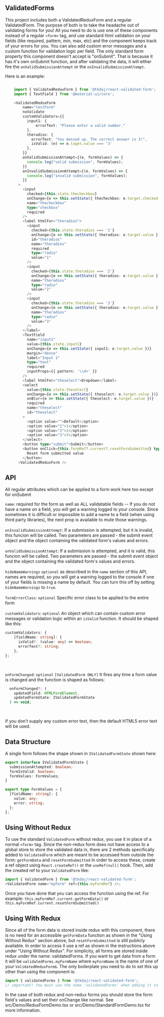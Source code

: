 ## ValidatedForms

This project includes both a ValidatedReduxForm and a regular ValidatedForm.
The purpose of both is to take the headache out of validating forms for you!
All you need to do is use one of these components instead of a regular `<form>` tag,
and use standard html validation on your fields (like required, pattern, min, max, etc)
and the component keeps track of your errors for you. You can also add custom error messages
and a custom function for validation logic per field.
The only standard form property this component doesn't accept is "onSubmit". That is because
it has it's own onSubmit function, and after validating the data, it will either fire the
`onValidSubmissionAttempt` or the `onInvalidSubmissionAttempt`.

Here is an example:

```typescript

    import { ValidatedReduxForm } from '@tkdaj/react-validated-form';
    import { TextField } from '@material-ui/core';

    <ValidatedReduxForm
        name="testForm"
        noValidate
        customValidators={{
          input1: {
              errorText: "Please enter a valid number."
          },
          theradios: {
            errorText: "You messed up. The correct answer is 3!",
            isValid: (e) => e.taget.value === '3'
          },
        }}
        onValidSubmissionAttempt={(e, formValues) => {
          console.log("valid submission", formValues);
        }}
        onInvalidSubmissionAttempt={(e, formValues) => {
          console.log("invalid submission", formValues);
        }}
      >
        <input
          checked={this.state.thecheckbox}
          onChange={e => this.setState({ thecheckbox: e.target.checked })}
          name="thecheckbox"
          type="checkbox"
          required
        />
        <label htmlFor="theradios">
          <input
            checked={this.state.theradios === '1'}
            onChange={e => this.setState({ theradios: e.target.value })}
            id="theradios"
            name="theradios"
            required
            type="radio"
            value="1"
          />
          <input
            checked={this.state.theradios === '2'}
            onChange={e => this.setState({ theradios: e.target.value })}
            name="theradios"
            type="radio"
            value="2"
          />
          <input
            checked={this.state.theradios === '3'}
            onChange={e => this.setState({ theradios: e.target.value })}
            name="theradios"
            type="radio"
            value="3"
          />
        </label>
        <TextField
          name="input1"
          value={this.state.input1}
          onChange={e => this.setState({ input1: e.target.value })}
          margin="dense"
          label="Input 1"
          type="text"
          required
          inputProps={{ pattern: '\\d+' }}
        />
        <label htmlFor="theselect">Dropdown</label>
        <select
          value={this.state.theselect}
          onChange={e => this.setState({ theselect: e.target.value })}
          onBlur={e => this.setState({ theselect: e.target.value })}
          required
          name="theselect"
          id="theselect"
        >
          <option value="">Default</option>
          <option value="1">1</option>
          <option value="2">2</option>
          <option value="3">3</option>
        </select>
        <button type="submit">Submit</button>
        <button onClick={this.formRef?.current?.resetFormSubmitted} type="button">
          Reset form submitted value
        </button>
      <ValidatedReduxForm />
```

## API

All regular attributes which can be applied to a form work here too except for onSubmit

`name`: required for the form as well as ALL validatable fields -- If you do not have a name on a field, you will get a warning logged to your console. Since sometimes it is difficult or impossible to add a name to a field (when using third party libraries), the next prop is available to mute those warnings.
<br /><br />
`onInvalidSubmissionAttempt`: If a submission is attempted, but it is invalid, this funcion will be called. Two parameters are passed - the submit event object and the object containing the validated form's values and errors.
<br /><br />
`onValidSubmissionAttempt`: If a submission is attempted, and it is valid, this funcion will be called. Two parameters are passed - the submit event object and the object containing the validated form's values and errors.
<br /><br />
`hideNameWarnings` `optional` as described in the `name` section of this API, names are required, so you will get a warning logged to the console if one of your fields is missing a name by default. You can turn this off by setting `hideNameWarnings` to `true`.
<br /><br />
`formErrorClass`: `optional` Specific error class to be applied to the entire form
<br /><br />
`customValidators`: `optional` An object which can contain custom error messages or validation logic within an `isValid` function. It should be shaped like this: <br />

```typescript
customValidators: {
    [fieldName: string]: {
      isValid?: (value: any) => boolean;
      errorText?: string;
    };
};
```

<br />

`onFormChanged`: `optional` `[ValidatedForm ONLY]` It fires any time a form value is changed and the function is shaped as follows:

```typescript
  onFormChanged?: (
    updatedField: HTMLFormElement,
    updatedFormState: IValidatedFormState
  ) => void;
```

<br />

If you don't supply any custom error text, then the default HTML5 error text will be used.

## Data Structure

A single form follows the shape shown in `IValidatedFormState` shown here:

```typescript
export interface IValidatedFormState {
  submissionAttempted: boolean;
  formIsValid: boolean;
  formValues: FormValues;
}

export type FormValues = {
  [fieldName: string]: {
    value: any;
    error: string;
  };
};
```

## Using Without Redux

To use the standard `ValidatedForm` without redux, you use it in place of a normal `<form>` tag.
Since the non-redux form does not have access to a global store to store the validated data in,
there are 2 methods specifically added to `ValidatedForm` which are meant to be accessed from
outside the form:
`getFormData` and `resetFormSubmitted`
In order to access these, create a ref object using `React.createRef()` or the `useRef(null)` hook.
Then, add the created ref to your `ValidatedForm` like:

```typescript
import { ValidatedForm } from '@tkdaj/react-validated-form';
<ValidatedForm name="myForm" ref={this.myFormRef} />;
```

Once you have done that you can access the function using the ref. For example:
`this.myFormRef.current.getFormData()` or `this.myFormRef.current.resetFormSubmitted()`

## Using With Redux

Since all of the form data is stored inside redux with this component, there is no need for
an accessible `getFormData` function as shown in the "Using Without Redux" section above, but
`resetFormSubmitted` is still publicly available. In order to access it use a ref as shown
in the instructions above under "Using Without Redux". For simplicity, all forms are stored
inside redux under the name: validatedForms. If you want to get data from a form it will be
`validatedForms.myFormName` where `myFormName` is the name of one of your `ValidatedReduxForm`s.
The only boilerplate you need to do to set this up other than using the component is:

```typescript
import { validatedForms } from '@tkdaj/react-validated-form';
// important! You must use the name 'validatedForms' when adding it to your store otherwise the ValidatedReduxForm component won't be able to update the proper values
```

In the case of both redux and non-redux forms you should store the form field's values and set their onChange like normal.
See src/Demo/ReduxFormDemo.tsx or src/Demo/StandardFormDemo.tsx for more information.
